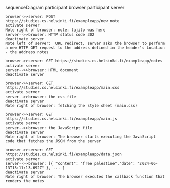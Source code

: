 sequenceDiagram
    participant browser
    participant server

    browser->>server: POST https://studies.cs.helsinki.fi/exampleapp/new_note
    activate server
    Note right of browser: note: lajito was here
    server-->>browser: HTTP status code 302
    deactivate server
    Note left of server:  URL redirect, server asks the browser to perform a new HTTP GET request to the address defined in the header's Location - the address notes

    browser->>server: GET https://studies.cs.helsinki.fi/exampleapp/notes
    activate server
    server-->>browser: HTML document
    deactivate server

    browser->>server: GET https://studies.cs.helsinki.fi/exampleapp/main.css
    activate server
    server-->>browser: the css file
    deactivate server
    Note right of browser: fetching the style sheet (main.css)

    browser->>server: GET https://studies.cs.helsinki.fi/exampleapp/main.js
    activate server
    server-->>browser: the JavaScript file
    deactivate server
    Note right of browser: The browser starts executing the JavaScript code that fetches the JSON from the server

    browser->>server: GET https://studies.cs.helsinki.fi/exampleapp/data.json
    activate server
    server-->>browser: [{ "content": "free palestine","date": "2024-06-13T13:11:13.692Z" }, ... ]
    deactivate server
    Note right of browser: The browser executes the callback function that renders the notes
